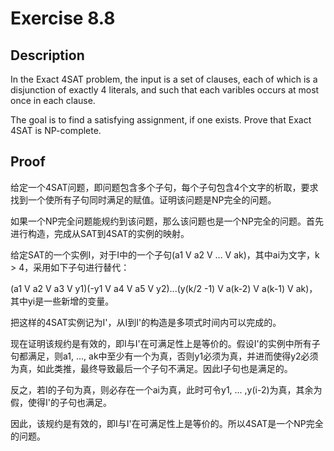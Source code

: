 # Exercise 8.8
## Description
In the Exact 4SAT problem, the input is a set of clauses, each of which is a disjunction of exactly 4 literals, and such that each varibles occurs at most once in each clause. 

The goal is to find a satisfying assignment, if one exists. Prove that Exact 4SAT is NP-complete.
## Proof
给定一个4SAT问题，即问题包含多个子句，每个子句包含4个文字的析取，要求找到一个使所有子句同时满足的赋值。证明该问题是NP完全的问题。

如果一个NP完全问题能规约到该问题，那么该问题也是一个NP完全的问题。首先进行构造，完成从SAT到4SAT的实例的映射。

给定SAT的一个实例I，对于I中的一个子句(a1 V a2 V ... V ak)，其中ai为文字，k > 4，采用如下子句进行替代：

(a1 V a2 V a3 V y1)(-y1 V a4 V a5 V y2)...(y(k/2 -1) V a(k-2) V a(k-1) V ak)，其中yi是一些新增的变量。

把这样的4SAT实例记为I'，从I到I'的构造是多项式时间内可以完成的。

现在证明该规约是有效的，即I与I'在可满足性上是等价的。假设I'的实例中所有子句都满足，则a1, ..., ak中至少有一个为真，否则y1必须为真，并进而使得y2必须为真，如此类推，最终导致最后一个子句不满足。因此I子句也是满足的。

反之，若I的子句为真，则必存在一个ai为真，此时可令y1, ... ,y(i-2)为真，其余为假，使得I'的子句也满足。

因此，该规约是有效的，即I与I'在可满足性上是等价的。所以4SAT是一个NP完全的问题。
